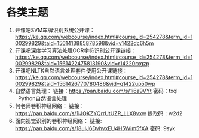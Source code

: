 # 各类主题

1. 开课吧SVM车牌识别系统公开课：https://ke.qq.com/webcourse/index.html#course_id=254278&term_id=100299829&taid=1561413885878598&vid=v1422dc6h5m
 
1. 开课吧深度学习算法处理OCR字符识别公开课链接：https://ke.qq.com/webcourse/index.html#course_id=254278&term_id=100299829&taid=1561422475813190&vid=r14220rxgzp
 
1. 开课吧NLTK自然语言处理套件使用公开课链接：https://ke.qq.com/webcourse/index.html#course_id=254278&term_id=100299829&taid=1561426770780486&vid=q1422up50wp
 
1. 自然语言处理：
链接：https://pan.baidu.com/s/1i6a9VYt 密码：txql   Python自然语言处理
 
1. 何老师卷积神经网络：
链接：https://pan.baidu.com/s/1iJOKZYQrrUtUZR_LLX8vxw 
提取码：w2d2
 
1. 面向视觉识别的卷积神经网络：
链接: https://pan.baidu.com/s/18uIJ6DvhvxEU4H5Wim5fXA 密码: 9syk